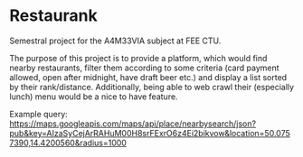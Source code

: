 # Restaurank
Semestral project for the A4M33VIA subject at FEE CTU.

The purpose of this project is to provide a platform, which would find nearby restaurants, filter them according to some criteria (card payment allowed, open after midnight, have draft beer etc.) and display a list sorted by their rank/distance. Additionally, being able to web crawl their (especially lunch) menu would be a nice to have feature.

Example query: https://maps.googleapis.com/maps/api/place/nearbysearch/json?pub&key=AIzaSyCejArRAHuM00H8srFExrO6z4Ei2bikvow&location=50.0757390,14.4200560&radius=1000
